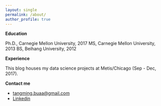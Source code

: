 ```yaml
---
layout: single
permalink: /about/
author_profile: true
---
```


**Education**

Ph.D., Carnegie Mellon University, 2017
MS, Carnegie Mellon University, 2013
BS, Beihang University, 2012

**Experience**

This blog houses my data science projects at Metis/Chicago (Sep - Dec, 2017).

**Contact me**
* [tangming.buaa@gmail.com](mailto:email@domain.com)
* [Linkedin](https://www.linkedin.com/in/tangming1990/)
